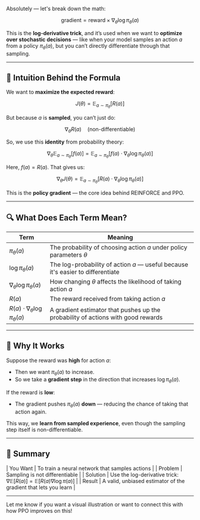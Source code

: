 Absolutely — let's break down the math:

$$
\text{gradient} = \text{reward} \times \nabla_\theta \log \pi_\theta(a)
$$

This is the **log-derivative trick**, and it’s used when we want to **optimize over stochastic decisions** — like when your model samples an action $a$ from a policy $\pi_\theta(a)$, but you can’t directly differentiate through that sampling.

---

## 🧠 Intuition Behind the Formula

We want to **maximize the expected reward**:

$$
J(\theta) = \mathbb{E}_{a \sim \pi_\theta} [R(a)]
$$

But because $a$ is **sampled**, you can’t just do:

$$
\nabla_\theta R(a) \quad \text{(non-differentiable)}
$$

So, we use this **identity** from probability theory:

$$
\nabla_\theta \mathbb{E}_{a \sim \pi_\theta}[f(a)] = \mathbb{E}_{a \sim \pi_\theta} \left[ f(a) \cdot \nabla_\theta \log \pi_\theta(a) \right]
$$

Here, $f(a) = R(a)$. That gives us:

$$
\nabla_\theta J(\theta) = \mathbb{E}_{a \sim \pi_\theta} \left[ R(a) \cdot \nabla_\theta \log \pi_\theta(a) \right]
$$

This is the **policy gradient** — the core idea behind REINFORCE and PPO.

---

## 🔍 What Does Each Term Mean?

| Term                                          | Meaning                                                                          |
| --------------------------------------------- | -------------------------------------------------------------------------------- |
| $\pi_\theta(a)$                               | The probability of choosing action $a$ under policy parameters $\theta$          |
| $\log \pi_\theta(a)$                          | The log-probability of action $a$ — useful because it's easier to differentiate  |
| $\nabla_\theta \log \pi_\theta(a)$            | How changing $\theta$ affects the likelihood of taking action $a$                |
| $R(a)$                                        | The reward received from taking action $a$                                       |
| $R(a) \cdot \nabla_\theta \log \pi_\theta(a)$ | A gradient estimator that pushes up the probability of actions with good rewards |

---

## 🔧 Why It Works

Suppose the reward was **high** for action $a$:

* Then we want $\pi_\theta(a)$ to increase.
* So we take a **gradient step** in the direction that increases $\log \pi_\theta(a)$.

If the reward is **low**:

* The gradient pushes $\pi_\theta(a)$ **down** — reducing the chance of taking that action again.

This way, we **learn from sampled experience**, even though the sampling step itself is non-differentiable.

---

## 🧾 Summary

\| You Want | To train a neural network that samples actions |
\| Problem | Sampling is not differentiable |
\| Solution | Use the log-derivative trick: $\nabla \mathbb{E}[R(a)] = \mathbb{E}[R(a) \nabla \log \pi(a)]$ |
\| Result | A valid, unbiased estimator of the gradient that lets you learn |

---

Let me know if you want a visual illustration or want to connect this with how PPO improves on this!

